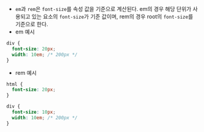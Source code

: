 - `em`과 `rem`은 `font-size`를 속성 값을 기준으로 계산된다. em의 경우 해당 단위가 사용되고 있는 요소의 `font-size`가 기준 값이며, rem의 경우 root의 `font-size`를 기준으로 한다.
- em 예시

```css
div {
  font-size: 20px;
  width: 10em; /* 200px */
}
```

- rem 예시

```css
html {
  font-size: 20px;
}

div {
  font-size: 10px;
  width: 10em; /* 200px */
}
```
